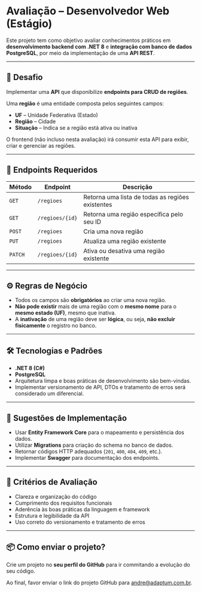 # Avaliação – Desenvolvedor Web (Estágio)

Este projeto tem como objetivo avaliar conhecimentos práticos em **desenvolvimento backend com .NET 8** e **integração com banco de dados PostgreSQL**, por meio da implementação de uma **API REST**.

---

## 🎯 Desafio

Implementar uma **API** que disponibilize **endpoints para CRUD de regiões**.

Uma **região** é uma entidade composta pelos seguintes campos:

- **UF** – Unidade Federativa (Estado)
- **Região** – Cidade
- **Situação** – Indica se a região está ativa ou inativa

O frontend (não incluso nesta avaliação) irá consumir esta API para exibir, criar e gerenciar as regiões.

---

## 🧩 Endpoints Requeridos

| Método | Endpoint | Descrição |
|--------|-----------|-----------|
| `GET` | `/regioes` | Retorna uma lista de todas as regiões existentes |
| `GET` | `/regioes/{id}` | Retorna uma região específica pelo seu ID |
| `POST` | `/regioes` | Cria uma nova região |
| `PUT` | `/regioes` | Atualiza uma região existente |
| `PATCH` | `/regioes/{id}` | Ativa ou desativa uma região existente |

---

## ⚙️ Regras de Negócio

- Todos os campos são **obrigatórios** ao criar uma nova região.
- **Não pode existir** mais de uma região com o **mesmo nome** para o **mesmo estado (UF)**, mesmo que inativa.
- A **inativação** de uma região deve ser **lógica**, ou seja, **não excluir fisicamente** o registro no banco.

---

## 🛠️ Tecnologias e Padrões

- **.NET 8 (C#)**
- **PostgreSQL**
- Arquitetura limpa e boas práticas de desenvolvimento são bem-vindas.
- Implementar versionamento de API, DTOs e tratamento de erros será considerado um diferencial.

---

## 🚀 Sugestões de Implementação

- Usar **Entity Framework Core** para o mapeamento e persistência dos dados.
- Utilizar **Migrations** para criação do schema no banco de dados.
- Retornar códigos HTTP adequados (`201`, `400`, `404`, `409`, etc.).
- Implementar **Swagger** para documentação dos endpoints.

---

## 🧪 Critérios de Avaliação

- Clareza e organização do código
- Cumprimento dos requisitos funcionais
- Aderência às boas práticas da linguagem e framework
- Estrutura e legibilidade da API
- Uso correto do versionamento e tratamento de erros

---

## 📦 Como enviar o projeto?

Crie um projeto no **seu perfil do GitHub** para ir commitando a evolução do seu código.

Ao final, favor enviar o link do projeto GitHub para andre@adaptum.com.br.
